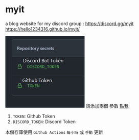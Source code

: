 # myit

a blog website for my discord group : https://discord.gg/myit
https://hello1234316.github.io/myit/

![](.github\style\img\config.png)
請添加兩個 參數 [點我](...\settings\secrets\actions)

1. `TOKEN`: Github Token
2. `DISCORD_TOKEN`: Discord Token

本儲存庫使用 `Github Actions` `每小時` 或 `手動` 更新
